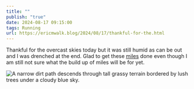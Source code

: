 ```yaml
---
title: ""
publish: "true"
date: 2024-08-17 09:15:00
tags: Running
url: https://ericmwalk.blog/2024/08/17/thankful-for-the.html
---
```


Thankful for the overcast skies today but it was still humid as can be out and I was drenched at the end. Glad to get these [miles](https://strava.com/activities/12170597794) done even though I am still not sure what the build up of miles will be for yet.

![A narrow dirt path descends through tall grassy terrain bordered by lush trees under a cloudy blue sky.](https://ericmwalk.blog/uploads/2024/img-1569.jpeg)